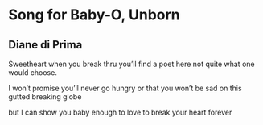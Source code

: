# Song for Baby-O, Unborn
## Diane di Prima
Sweetheart
when you break thru
you’ll find
a poet here
not quite what one would choose.

I won’t promise
you’ll never go hungry
or that you won’t be sad
on this gutted
breaking
globe

but I can show you
baby
enough to love
to break your heart
forever
